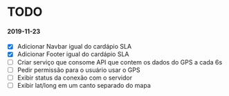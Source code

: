 # TODO

#### 2019-11-23

- [x] Adicionar Navbar igual do cardápio SLA
- [x] Adicionar Footer igual do cardápio SLA
- [ ] Criar serviço que consome API que contem os dados do GPS a cada 6s
- [ ] Pedir permissão para o usuário usar o GPS
- [ ] Exibir status da conexão com o servidor
- [ ] Exibir lat/long em um canto separado do mapa
